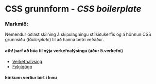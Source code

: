 # CSS grunnform - _CSS boilerplate_

### Markmið:
Nemendur öðlast skilning á skipulagningu stílsíðukerfis og á hönnun CSS grunnsíðu (_Boilerplate_)  til að hanna betri vefsíður.

#### ath! þarf að búa til nýja verkefnalýsingu (áður 5.verkefni)

* [Verkefnalýsing]()
* [Fylgigögn](https://github.com/vefhonnun/21V/tree/main/S%C3%BDnid%C3%A6mi/V-1)

#### Einkunn verður birt í Innu
